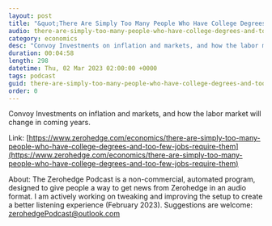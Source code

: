 ```yaml
---
layout: post
title: "&quot;There Are Simply Too Many People Who Have College Degrees And Too Few Jobs That Require Them&quot;"
audio: there-are-simply-too-many-people-who-have-college-degrees-and-too-few-jobs-require-them-0
category: economics
desc: "Convoy Investments on inflation and markets, and how the labor market will change in coming years."
duration: 00:04:58
length: 298
datetime: Thu, 02 Mar 2023 02:00:00 +0000
tags: podcast
guid: there-are-simply-too-many-people-who-have-college-degrees-and-too-few-jobs-require-them-0
order: 0
---
```

Convoy Investments on inflation and markets, and how the labor market will change in coming years.

Link: [https://www.zerohedge.com/economics/there-are-simply-too-many-people-who-have-college-degrees-and-too-few-jobs-require-them](https://www.zerohedge.com/economics/there-are-simply-too-many-people-who-have-college-degrees-and-too-few-jobs-require-them)

About: The Zerohedge Podcast is a non-commercial, automated program, designed to give people a way to get news from Zerohedge in an audio format.  I am actively working on tweaking and improving the setup to create a better listening experience (February 2023).  Suggestions are welcome: [zerohedgePodcast@outlook.com](mailto:zerohedgePodcast@outlook.com)